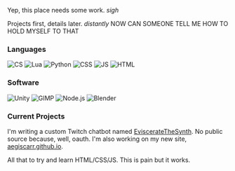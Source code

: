 Yep, this place needs some work. *sigh*

Projects first, details later. *distantly* NOW CAN SOMEONE TELL ME HOW TO HOLD MYSELF TO THAT

### Languages
![CS](https://img.shields.io/badge/C%23-%23239120?style=flat-square&logo=csharp)
![Lua](https://img.shields.io/badge/Lua-%232C2D72?style=flat-square&logo=lua)
![Python](https://img.shields.io/badge/-Python-%23191919?style=flat-square&logo=python)
![CSS](https://img.shields.io/badge/CSS-%231572B6?style=flat-square&logo=css3)
![JS](https://img.shields.io/badge/JS-%23191919?style=flat-square&logo=javascript)
![HTML](https://img.shields.io/badge/HTML-%23191919?style=flat-square&logo=html5)

### Software
![Unity](https://img.shields.io/badge/Unity-%23232323?style=flat-square&logo=unity)
![GIMP](https://img.shields.io/badge/GIMP-%235C5543?style=flat-square&logo=gimp)
![Node.js](https://img.shields.io/badge/Node.js-%23191919?style=flat-square&logo=nodedotjs)
![Blender](https://img.shields.io/badge/Blender-%23191919?style=flat-square&logo=blender)

### Current Projects
I'm writing a custom Twitch chatbot named [EviscerateTheSynth](https://twitch.tv/evisceratethesynth). No public source because, well, oauth.
I'm also working on my new site, [aegiscarr.github.io](https://aegiscarr.github.io).

All that to try and learn HTML/CSS/JS. This is pain but it works.

<!--
**Aegiscarr/Aegiscarr** is a ✨ _special_ ✨ repository because its `README.md` (this file) appears on your GitHub profile.

Here are some ideas to get you started:

- 🔭 I’m currently working on ...
- 🌱 I’m currently learning ...
- 👯 I’m looking to collaborate on ...
- 🤔 I’m looking for help with ...
- 💬 Ask me about ...
- 📫 How to reach me: ...
- 😄 Pronouns: ...
- ⚡ Fun fact: ...
-->
